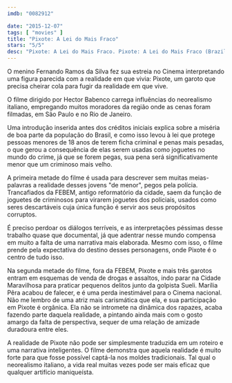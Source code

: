 ```yaml
---
imdb: "0082912"

date: "2015-12-07"
tags: [ "movies" ]
title: "Pixote: A Lei do Mais Fraco"
stars: "5/5"
desc: "Pixote: A Lei do Mais Fraco. Pixote: A Lei do Mais Fraco (Brazil, 1981). Dirigido por Hector Babenco. Escrito por Hector Babenco, Jorge Durán, Hector Babenco, Jorge Durán, José Louzeiro. Com Fernando Ramos da Silva, Jorge Julião, Gilberto Moura, Edilson Lino, Zenildo Oliveira Santos, Claudio Bernardo, Israel Feres David, Jose Nilson Martin Dos Santos, Marília Pêra."
---
```

O menino Fernando Ramos da Silva fez sua estreia no Cinema interpretando uma figura parecida com a realidade em que vivia: Pixote, um garoto que precisa cheirar cola para fugir da realidade em que vive.

O filme dirigido por Hector Babenco carrega influências do neorealismo italiano, empregando muitos moradores da região onde as cenas foram filmadas, em São Paulo e no Rio de Janeiro.

Uma introdução inserida antes dos créditos iniciais explica sobre a miséria de boa parte da população do Brasil, e como isso levou à lei que protege pessoas menores de 18 anos de terem ficha criminal e penas mais pesadas, o que gerou a consequência de elas serem usadas como joguetes no mundo do crime, já que se forem pegas, sua pena será significativamente menor que um criminoso mais velho.

A primeira metade do filme é usada para descrever sem muitas meias-palavras a realidade desses jovens "de menor", pegos pela polícia. Trancafiados da FEBEM, antigo reformatório da cidade, saem da função de joguetes de criminosos para virarem joguetes dos policiais, usados como seres descartáveis cuja única função é servir aos seus propósitos corruptos.

É preciso perdoar os diálogos terríveis, e as interpretações péssimas desse trabalho quase que documental, já que adentrar nesse mundo compensa em muito a falta de uma narrativa mais elaborada. Mesmo com isso, o filme prende pela expectativa do destino desses personagens, onde Pixote é o centro de tudo isso.

Na segunda metade do filme, fora da FEBEM, Pixote e mais três garotos entram em esquemas de venda de drogas e assaltos, indo parar na Cidade Maravilhosa para praticar pequenos delitos junto da golpista Sueli. Marília Pêra acabou de falecer, e é uma perda inestimável para o Cinema nacional. Não me lembro de uma atriz mais carismática que ela, e sua participação em Pixote é orgânica. Ela não se intromete na dinâmica dos rapazes, acaba fazendo parte daquela realidade, a pintando ainda mais com o gosto amargo da falta de perspectiva, sequer de uma relação de amizade duradoura entre eles.

A realidade de Pixote não pode ser simplesmente traduzida em um roteiro e uma narrativa inteligentes. O filme demonstra que aquela realidade é muito forte para que fosse possível captá-la nos moldes tradicionais. Tal qual o neorealismo italiano, a vida real muitas vezes pode ser mais eficaz que qualquer artifício maniqueísta.
